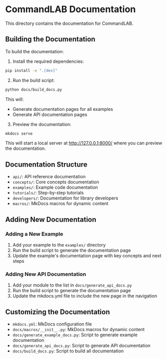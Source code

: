 # CommandLAB Documentation

This directory contains the documentation for CommandLAB.

## Building the Documentation

To build the documentation:

1. Install the required dependencies:

```bash
pip install -e ".[dev]"
```

2. Run the build script:

```bash
python docs/build_docs.py
```

This will:
- Generate documentation pages for all examples
- Generate API documentation pages

3. Preview the documentation:

```bash
mkdocs serve
```

This will start a local server at http://127.0.0.1:8000/ where you can preview the documentation.

## Documentation Structure

- `api/`: API reference documentation
- `concepts/`: Core concepts documentation
- `examples/`: Example code documentation
- `tutorials/`: Step-by-step tutorials
- `developers/`: Documentation for library developers
- `macros/`: MkDocs macros for dynamic content

## Adding New Documentation

### Adding a New Example

1. Add your example to the `examples/` directory
2. Run the build script to generate the documentation page
3. Update the example's documentation page with key concepts and next steps

### Adding New API Documentation

1. Add your module to the list in `docs/generate_api_docs.py`
2. Run the build script to generate the documentation page
3. Update the mkdocs.yml file to include the new page in the navigation

## Customizing the Documentation

- `mkdocs.yml`: MkDocs configuration file
- `docs/macros/__init__.py`: MkDocs macros for dynamic content
- `docs/generate_example_docs.py`: Script to generate example documentation
- `docs/generate_api_docs.py`: Script to generate API documentation
- `docs/build_docs.py`: Script to build all documentation 